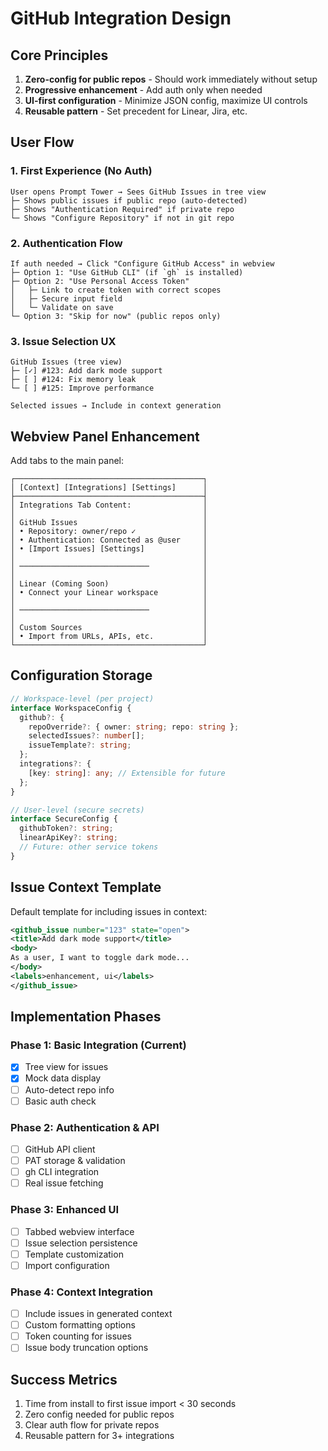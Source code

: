 # GitHub Integration Design

## Core Principles
1. **Zero-config for public repos** - Should work immediately without setup
2. **Progressive enhancement** - Add auth only when needed
3. **UI-first configuration** - Minimize JSON config, maximize UI controls
4. **Reusable pattern** - Set precedent for Linear, Jira, etc.

## User Flow

### 1. First Experience (No Auth)
```
User opens Prompt Tower → Sees GitHub Issues in tree view
├─ Shows public issues if public repo (auto-detected)
├─ Shows "Authentication Required" if private repo
└─ Shows "Configure Repository" if not in git repo
```

### 2. Authentication Flow
```
If auth needed → Click "Configure GitHub Access" in webview
├─ Option 1: "Use GitHub CLI" (if `gh` is installed)
├─ Option 2: "Use Personal Access Token"
│   ├─ Link to create token with correct scopes
│   ├─ Secure input field
│   └─ Validate on save
└─ Option 3: "Skip for now" (public repos only)
```

### 3. Issue Selection UX
```
GitHub Issues (tree view)
├─ [✓] #123: Add dark mode support
├─ [ ] #124: Fix memory leak
└─ [ ] #125: Improve performance

Selected issues → Include in context generation
```

## Webview Panel Enhancement

Add tabs to the main panel:
```
┌──────────────────────────────────────────┐
│ [Context] [Integrations] [Settings]      │
├──────────────────────────────────────────┤
│ Integrations Tab Content:                │
│                                          │
│ GitHub Issues                            │
│ • Repository: owner/repo ✓               │
│ • Authentication: Connected as @user     │
│ • [Import Issues] [Settings]             │
│                                          │
│ ─────────────────────────────            │
│                                          │
│ Linear (Coming Soon)                     │
│ • Connect your Linear workspace          │
│                                          │
│ ─────────────────────────────            │
│                                          │
│ Custom Sources                           │
│ • Import from URLs, APIs, etc.           │
└──────────────────────────────────────────┘
```

## Configuration Storage

```typescript
// Workspace-level (per project)
interface WorkspaceConfig {
  github?: {
    repoOverride?: { owner: string; repo: string };
    selectedIssues?: number[];
    issueTemplate?: string;
  };
  integrations?: {
    [key: string]: any; // Extensible for future
  };
}

// User-level (secure secrets)
interface SecureConfig {
  githubToken?: string;
  linearApiKey?: string;
  // Future: other service tokens
}
```

## Issue Context Template

Default template for including issues in context:
```xml
<github_issue number="123" state="open">
<title>Add dark mode support</title>
<body>
As a user, I want to toggle dark mode...
</body>
<labels>enhancement, ui</labels>
</github_issue>
```

## Implementation Phases

### Phase 1: Basic Integration (Current)
- [x] Tree view for issues
- [x] Mock data display
- [ ] Auto-detect repo info
- [ ] Basic auth check

### Phase 2: Authentication & API
- [ ] GitHub API client
- [ ] PAT storage & validation
- [ ] gh CLI integration
- [ ] Real issue fetching

### Phase 3: Enhanced UI
- [ ] Tabbed webview interface
- [ ] Issue selection persistence
- [ ] Template customization
- [ ] Import configuration

### Phase 4: Context Integration
- [ ] Include issues in generated context
- [ ] Custom formatting options
- [ ] Token counting for issues
- [ ] Issue body truncation options

## Success Metrics
1. Time from install to first issue import < 30 seconds
2. Zero config needed for public repos
3. Clear auth flow for private repos
4. Reusable pattern for 3+ integrations